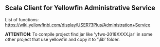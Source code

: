 ## Scala Client for Yellowfin Administrative Service

List of functions:
https://wiki.yellowfinbi.com/display/USER73Plus/Administration+Service

**ATTENTION**: To compile project find jar like 'yfws-2018XXXX.jar' in some other project that use yellowfin and copy it to '<repo-root>\lib' folder.
